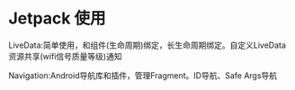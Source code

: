 # Jetpack 使用
LiveData:简单使用，和组件(生命周期)绑定，长生命周期绑定。自定义LiveData 资源共享(wifi信号质量等级)通知

Navigation:Android导航库和插件，管理Fragment。ID导航、Safe Args导航
